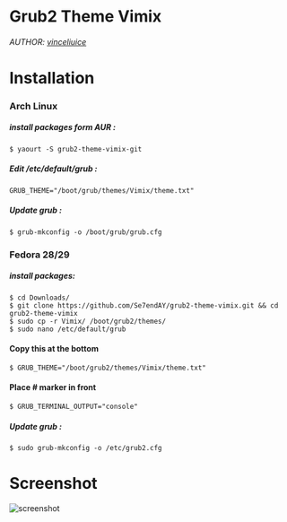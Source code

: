 # Grub2 Theme Vimix
###### AUTHOR: [vinceliuice](http://gnome-look.org/content/show.php/Grub-themes-vimix?content=169954)

# Installation
### Arch Linux
##### install packages form AUR :
```shell
$ yaourt -S grub2-theme-vimix-git
```
##### Edit /etc/default/grub :
```shell
GRUB_THEME="/boot/grub/themes/Vimix/theme.txt"
```
##### Update grub :
```shell
$ grub-mkconfig -o /boot/grub/grub.cfg
```
### Fedora 28/29
##### install packages:
```shell
$ cd Downloads/
$ git clone https://github.com/Se7endAY/grub2-theme-vimix.git && cd grub2-theme-vimix
$ sudo cp -r Vimix/ /boot/grub2/themes/ 
$ sudo nano /etc/default/grub
```
#### Copy this at the bottom 
```shell
$ GRUB_THEME="/boot/grub2/themes/Vimix/theme.txt"
```
#### Place # marker in front 
```shell
$ GRUB_TERMINAL_OUTPUT="console"
```
##### Update grub :
```shell
$ sudo grub-mkconfig -o /etc/grub2.cfg
```

# Screenshot
![screenshot](http://i.imgur.com/6nrc5XD.jpg)
